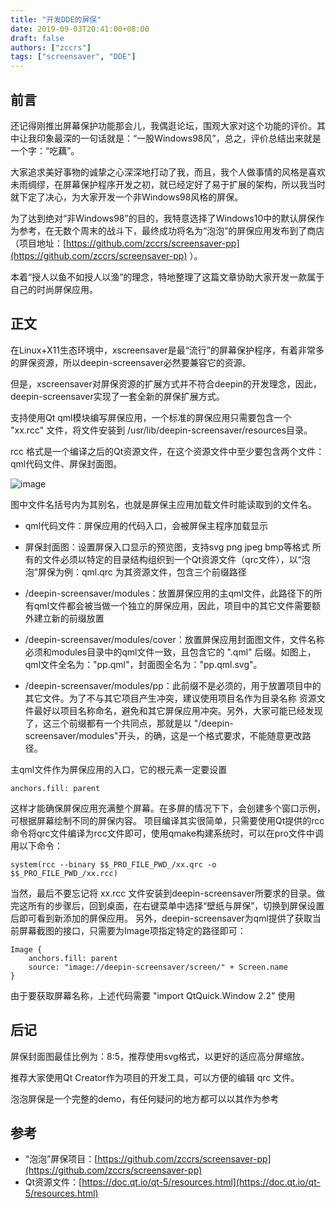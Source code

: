 ```yaml
---
title: "开发DDE的屏保"
date: 2019-09-03T20:41:00+08:00
draft: false
authors: ["zccrs"]
tags: ["screensaver", "DDE"]
---
```


## 前言

还记得刚推出屏幕保护功能那会儿，我偶逛论坛，围观大家对这个功能的评价。其中让我印象最深的一句话就是：“一股Windows98风”，总之，评价总结出来就是一个字：“吃藕”。

大家追求美好事物的诚挚之心深深地打动了我，而且，我个人做事情的风格是喜欢未雨绸缪，在屏幕保护程序开发之初，就已经定好了易于扩展的架构，所以我当时就下定了决心，为大家开发一个非Windows98风格的屏保。

为了达到绝对“非Windows98”的目的，我特意选择了Windows10中的默认屏保作为参考，在无数个周末的战斗下，最终成功将名为“泡泡”的屏保应用发布到了商店（项目地址：[https://github.com/zccrs/screensaver-pp](https://github.com/zccrs/screensaver-pp) ）。

本着“授人以鱼不如授人以渔”的理念，特地整理了这篇文章协助大家开发一款属于自己的时尚屏保应用。

## 正文

在Linux+X11生态环境中，xscreensaver是最“流行”的屏幕保护程序，有着非常多的屏保资源，所以deepin-screensaver必然要兼容它的资源。

但是，xscreensaver对屏保资源的扩展方式并不符合deepin的开发理念，因此，deepin-screensaver实现了一套全新的屏保扩展方式。

支持使用Qt qml模块编写屏保应用，一个标准的屏保应用只需要包含一个 "xx.rcc" 文件，将文件安装到 /usr/lib/deepin-screensaver/resources目录。

rcc 格式是一个编译之后的Qt资源文件，在这个资源文件中至少要包含两个文件：qml代码文件、屏保封面图。

![image](https://user-images.githubusercontent.com/13449038/218910865-688f689f-6d0c-49dd-b916-5b6a75bd354c.png)

图中文件名括号内为其别名，也就是屏保主应用加载文件时能读取到的文件名。

* qml代码文件：屏保应用的代码入口，会被屏保主程序加载显示
* 屏保封面图：设置屏保入口显示的预览图，支持svg png jpeg bmp等格式
所有的文件必须以特定的目录结构组织到一个Qt资源文件（qrc文件），以“泡泡”屏保为例：qml.qrc 为其资源文件，包含三个前缀路径

* /deepin-screensaver/modules：放置屏保应用的主qml文件，此路径下的所有qml文件都会被当做一个独立的屏保应用，因此，项目中的其它文件需要额外建立新的前缀放置
* /deepin-screensaver/modules/cover：放置屏保应用封面图文件，文件名称必须和modules目录中的qml文件一致，且包含它的 ".qml" 后缀。如图上，qml文件全名为："pp.qml"，封面图全名为："pp.qml.svg"。
* /deepin-screensaver/modules/pp：此前缀不是必须的，用于放置项目中的其它文件。为了不与其它项目产生冲突，建议使用项目名作为目录名称
资源文件最好以项目名称命名，避免和其它屏保应用冲突。另外，大家可能已经发现了，这三个前缀都有一个共同点，那就是以 "/deepin-screensaver/modules"开头，的确，这是一个格式要求，不能随意更改路径。

主qml文件作为屏保应用的入口，它的根元素一定要设置

```plain
anchors.fill: parent
```
这样才能确保屏保应用充满整个屏幕。在多屏的情况下下，会创建多个窗口示例，可根据屏幕绘制不同的屏保内容。
项目编译其实很简单，只需要使用Qt提供的rcc命令将qrc文件编译为rcc文件即可，使用qmake构建系统时，可以在pro文件中调用以下命令：

```plain
system(rcc --binary $$_PRO_FILE_PWD_/xx.qrc -o $$_PRO_FILE_PWD_/xx.rcc)
```
当然，最后不要忘记将 xx.rcc 文件安装到deepin-screensaver所要求的目录。做完这所有的步骤后，回到桌面，在右键菜单中选择“壁纸与屏保”，切换到屏保设置后即可看到新添加的屏保应用。
另外，deepin-screensaver为qml提供了获取当前屏幕截图的接口，只需要为Image项指定特定的路径即可：

```plain
Image {
    anchors.fill: parent
    source: "image://deepin-screensaver/screen/" + Screen.name
}
```
由于要获取屏幕名称，上述代码需要 "import QtQuick.Window 2.2" 使用
## 后记

屏保封面图最佳比例为：8:5，推荐使用svg格式，以更好的适应高分屏缩放。

推荐大家使用Qt Creator作为项目的开发工具，可以方便的编辑 qrc 文件。

泡泡屏保是一个完整的demo，有任何疑问的地方都可以以其作为参考

## 参考

* “泡泡”屏保项目：[https://github.com/zccrs/screensaver-pp](https://github.com/zccrs/screensaver-pp)
* Qt资源文件：[https://doc.qt.io/qt-5/resources.html](https://doc.qt.io/qt-5/resources.html)
 

